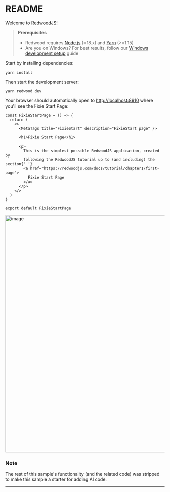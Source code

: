 # README

Welcome to [RedwoodJS](https://redwoodjs.com)!

> **Prerequisites**
>
> - Redwood requires [Node.js](https://nodejs.org/en/) (=18.x) and [Yarn](https://yarnpkg.com/) (>=1.15)
> - Are you on Windows? For best results, follow our [Windows development setup](https://redwoodjs.com/docs/how-to/windows-development-setup) guide

Start by installing dependencies:

```
yarn install
```

Then start the development server:

```
yarn redwood dev
```

Your browser should automatically open to [http://localhost:8910](http://localhost:8910) where you'll see the Fixie Start Page:


```
const FixieStartPage = () => {
  return (
    <>
      <MetaTags title="FixieStart" description="FixieStart page" />

      <h1>Fixie Start Page</h1>

      <p>
        This is the simplest possible RedwoodJS application, created by
        following the RedwoodJS tutorial up to (and including) the section{' '}
        <a href="https://redwoodjs.com/docs/tutorial/chapter1/first-page">
          Fixie Start Page
        </a>
      </p>
    </>
  )
}

export default FixieStartPage
```


<img width="749" alt="image" src="https://github.com/adriatic/screenshots/assets/2712405/47371d36-76fa-41fa-95eb-336c9d3a2297"/>

<h3>Note</h3>
The rest of this sample's functionality (and the related  code) was stripped to make this sample a starter for adding AI code.

---

